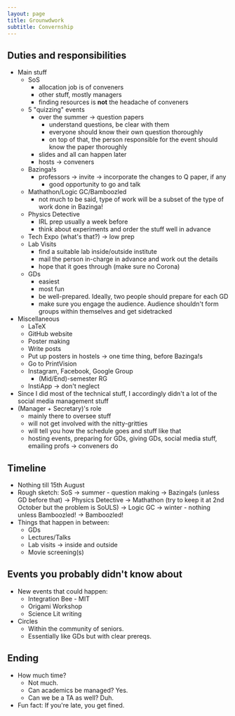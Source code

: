 ```yaml
---
layout: page
title: Grounwdwork
subtitle: Convernship
---
```

## Duties and responsibilities
* Main stuff
    - SoS
        + allocation job is of conveners
        + other stuff, mostly managers
        + finding resources is __not__ the headache of conveners
    - 5 "quizzing" events
        + over the summer → question papers
            * understand questions, be clear with them
            * everyone should know their own question thoroughly
            * on top of that, the person responsible for the event should know the paper thoroughly
        + slides and all can happen later
        + hosts → conveners
    - Bazinga!s
        + professors → invite → incorporate the changes to Q paper, if any
            * good opportunity to go and talk
    - Mathathon/Logic GC/Bamboozled
        + not much to be said, type of work will be a subset of the type of work done in Bazinga!
    - Physics Detective
        + IRL prep usually a week before
        + think about experiments and order the stuff well in advance
    - Tech Expo (what's that?) → low prep
    - Lab Visits
        + find a suitable lab inside/outside institute
        + mail the person in-charge in advance and work out the details
        + hope that it goes through (make sure no Corona)
    - GDs
        + easiest
        + most fun
        + be well-prepared. Ideally, two people should prepare for each GD
        + make sure you engage the audience. Audience shouldn't form groups within themselves and get sidetracked
* Miscellaneous
    - LaTeX
    - GitHub website
    - Poster making
    - Write posts
    - Put up posters in hostels → one time thing, before Bazinga!s
    - Go to PrintVision
    - Instagram, Facebook, Google Group
        + (Mid/End)-semester RG
    - InstiApp → don't neglect
* Since I did most of the technical stuff, I accordingly didn't a lot of the social media management stuff
* (Manager + Secretary)'s role
    - mainly there to oversee stuff
    - will not get involved with the nitty-gritties
    - will tell you how the schedule goes and stuff like that
    - hosting events, preparing for GDs, giving GDs, social media stuff, emailing profs → conveners do

## Timeline
* Nothing till 15th August
* Rough sketch: SoS → summer - question making → Bazinga!s (unless GD before that) → Physics Detective → Mathathon (try to keep it at 2nd October but the problem is SoULS) → Logic GC → winter - nothing unless Bamboozled! → Bamboozled!
* Things that happen in between:
    - GDs
    - Lectures/Talks
    - Lab visits → inside and outside
    - Movie screening(s)

## Events you probably didn't know about
* New events that could happen:
    - Integration Bee - MIT
    - Origami Workshop
    - Science Lit writing
* Circles
    - Within the community of seniors. 
    - Essentially like GDs but with clear prereqs.

## Ending
* How much time?
    - Not much.
    - Can academics be managed? Yes.
    - Can we be a TA as well? Duh.
* Fun fact: If you're late, you get fined.